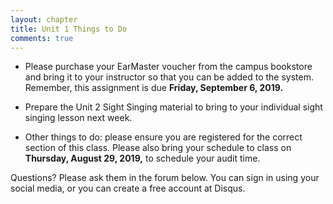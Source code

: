 ```yaml
---
layout: chapter
title: Unit 1 Things to Do
comments: true
---
```


- Please purchase your EarMaster voucher from the campus bookstore and bring it to your instructor so that you can be added to the system. Remember, this assignment is due **Friday, September 6, 2019.**

- Prepare the Unit 2 Sight Singing material to bring to your individual sight singing lesson next week.

- Other things to do: please ensure you are registered for the correct section of this class. Please also bring your schedule to class on **Thursday, August 29, 2019,** to schedule your audit time.

Questions? Please ask them in the forum below. You can sign in using your social media, or you can create a free account at Disqus.
